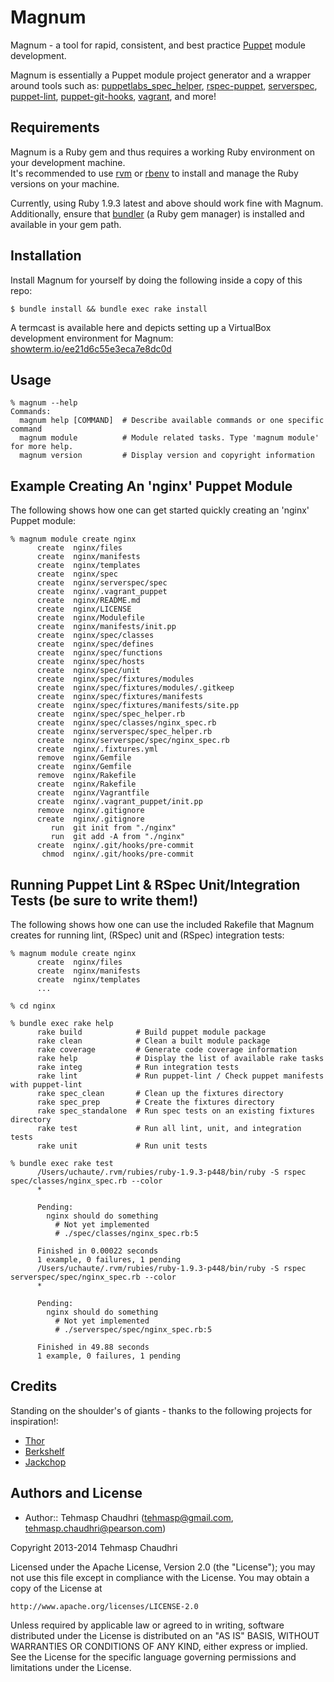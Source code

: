 # Magnum

Magnum - a tool for rapid, consistent, and best practice [Puppet](http://puppetlabs.com) module development.

Magnum is essentially a Puppet module project generator and a wrapper  
around tools such as: [puppetlabs_spec_helper](http://github.com/puppetlabs/puppetlabs_spec_helper), [rspec-puppet](http://rspec-puppet.com/), [serverspec](http://serverspec.org/), [puppet-lint](http://puppet-lint.com/), [puppet-git-hooks](http://github.com/gini/puppet-git-hooks), [vagrant](http://vagrantup.com), and more!

## Requirements

Magnum is a Ruby gem and thus requires a working Ruby environment on your development machine.  
It's recommended to use [rvm](http://rvm.io) or [rbenv](http://github.com/sstephenson/rbenv) to install and manage the
Ruby versions on your machine.

Currently, using Ruby 1.9.3 latest and above should work fine with Magnum.  
Additionally, ensure that [bundler](http://bundler.io/) (a Ruby gem manager) is installed and available in your gem path.

## Installation

Install Magnum for yourself by doing the following inside a copy of this repo:

    $ bundle install && bundle exec rake install

A termcast is available here and depicts setting up a VirtualBox development environment for Magnum:
[showterm.io/ee21d6c55e3eca7e8dc0d](http://showterm.io/ee21d6c55e3eca7e8dc0d)

## Usage

    % magnum --help
    Commands:
      magnum help [COMMAND]  # Describe available commands or one specific command
      magnum module          # Module related tasks. Type 'magnum module' for more help.
      magnum version         # Display version and copyright information

## Example Creating An 'nginx' Puppet Module

The following shows how one can get started quickly creating an 'nginx' Puppet module:

    % magnum module create nginx
          create  nginx/files
          create  nginx/manifests
          create  nginx/templates
          create  nginx/spec
          create  nginx/serverspec/spec
          create  nginx/.vagrant_puppet
          create  nginx/README.md
          create  nginx/LICENSE
          create  nginx/Modulefile
          create  nginx/manifests/init.pp
          create  nginx/spec/classes
          create  nginx/spec/defines
          create  nginx/spec/functions
          create  nginx/spec/hosts
          create  nginx/spec/unit
          create  nginx/spec/fixtures/modules
          create  nginx/spec/fixtures/modules/.gitkeep
          create  nginx/spec/fixtures/manifests
          create  nginx/spec/fixtures/manifests/site.pp
          create  nginx/spec/spec_helper.rb
          create  nginx/spec/classes/nginx_spec.rb
          create  nginx/serverspec/spec_helper.rb
          create  nginx/serverspec/spec/nginx_spec.rb
          create  nginx/.fixtures.yml
          remove  nginx/Gemfile
          create  nginx/Gemfile
          remove  nginx/Rakefile
          create  nginx/Rakefile
          create  nginx/Vagrantfile
          create  nginx/.vagrant_puppet/init.pp
          remove  nginx/.gitignore
          create  nginx/.gitignore
             run  git init from "./nginx"
             run  git add -A from "./nginx"
          create  nginx/.git/hooks/pre-commit
           chmod  nginx/.git/hooks/pre-commit

## Running Puppet Lint & RSpec Unit/Integration Tests (be sure to write them!)

The following shows how one can use the included Rakefile that Magnum creates for running lint, (RSpec) unit and (RSpec) integration tests:

    % magnum module create nginx
          create  nginx/files
          create  nginx/manifests
          create  nginx/templates
          ...

    % cd nginx

    % bundle exec rake help
          rake build            # Build puppet module package
          rake clean            # Clean a built module package
          rake coverage         # Generate code coverage information
          rake help             # Display the list of available rake tasks
          rake integ            # Run integration tests
          rake lint             # Run puppet-lint / Check puppet manifests with puppet-lint
          rake spec_clean       # Clean up the fixtures directory
          rake spec_prep        # Create the fixtures directory
          rake spec_standalone  # Run spec tests on an existing fixtures directory
          rake test             # Run all lint, unit, and integration tests
          rake unit             # Run unit tests

    % bundle exec rake test
          /Users/uchaute/.rvm/rubies/ruby-1.9.3-p448/bin/ruby -S rspec spec/classes/nginx_spec.rb --color
          *

          Pending:
            nginx should do something
              # Not yet implemented
              # ./spec/classes/nginx_spec.rb:5

          Finished in 0.00022 seconds
          1 example, 0 failures, 1 pending
          /Users/uchaute/.rvm/rubies/ruby-1.9.3-p448/bin/ruby -S rspec serverspec/spec/nginx_spec.rb --color
          *

          Pending:
            nginx should do something
              # Not yet implemented
              # ./serverspec/spec/nginx_spec.rb:5

          Finished in 49.88 seconds
          1 example, 0 failures, 1 pending

## Credits

Standing on the shoulder's of giants - thanks to the following projects for inspiration!:

* [Thor](http://whatisthor.com/)
* [Berkshelf](http://berkshelf.com/)
* [Jackchop](http://rubygems.org/gems/jackchop)

## Authors and License

* Author:: Tehmasp Chaudhri (<tehmasp@gmail.com>, <tehmasp.chaudhri@pearson.com>)

Copyright 2013-2014 Tehmasp Chaudhri

Licensed under the Apache License, Version 2.0 (the "License");
you may not use this file except in compliance with the License.
You may obtain a copy of the License at

    http://www.apache.org/licenses/LICENSE-2.0

Unless required by applicable law or agreed to in writing, software
distributed under the License is distributed on an "AS IS" BASIS,
WITHOUT WARRANTIES OR CONDITIONS OF ANY KIND, either express or implied.
See the License for the specific language governing permissions and
limitations under the License.
